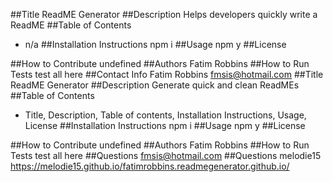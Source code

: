##Title 
ReadME Generator
##Description 
Helps developers quickly write a ReadME
##Table of Contents 
-  n/a
##Installation Instructions 
npm i
##Usage 
npm y
##License 

##How to Contribute 
undefined
##Authors 
Fatim Robbins
##How to Run Tests
test all here
##Contact Info
Fatim Robbins fmsis@hotmail.com
##Title 
ReadME Generator
##Description 
Generate quick and clean ReadMEs
##Table of Contents 
-  Title, Description, Table of contents, Installation Instructions, Usage, License
##Installation Instructions 
npm i
##Usage 
npm y
##License 

##How to Contribute 
undefined
##Authors 
Fatim Robbins
##How to Run Tests
test all here
##Questions
fmsis@hotmail.com
##Questions
melodie15
https://melodie15.github.io/fatimrobbins.readmegenerator.github.io/